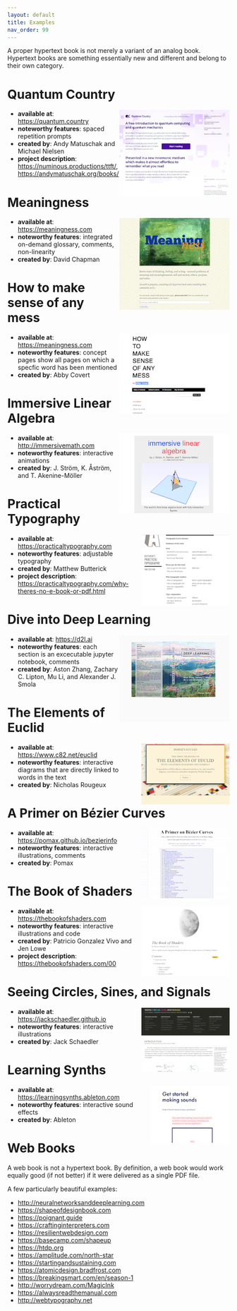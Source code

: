 ```yaml
---
layout: default
title: Examples
nav_order: 99
---
```


A proper hypertext book is not merely a variant of an analog book. Hypertext books are something essentially new and different and belong to their own category.

#  Quantum Country 

<img align="right" width="250"  src="/assets/images/quantumcountry.png">

- **available at**: <https://quantum.country>
- **noteworthy features**: spaced repetition prompts
- **created by**: Andy Matuschak and Michael Nielsen
- **project description**: <https://numinous.productions/ttft/>, <https://andymatuschak.org/books/>

#  Meaningness

<img align="right" width="250"  src="/assets/images/meaningness.png">

- **available at**: <https://meaningness.com>
- **noteworthy features**: integrated on-demand glossary, comments, non-linearity
- **created by**:  David Chapman

#  How to make sense of any mess

<img align="right" width="250"  src="/assets/images/mess.png">

- **available at**: <https://meaningness.com>
- **noteworthy features**: concept pages show all pages on which a specfic word has been mentioned
- **created by**:  Abby Covert

#  Immersive Linear Algebra

<img align="right" width="250"  src="/assets/images/immersive.png">

- **available at**: <http://immersivemath.com>
- **noteworthy features**: interactive animations
- **created by**:  J. Ström, K. Åström, and T. Akenine-Möller

#  Practical Typography

<img align="right" width="200"  src="/assets/images/typo.png">

- **available at**: <https://practicaltypography.com>
- **noteworthy features**: adjustable typography
- **created by**:  Matthew Butterick
- **project description**: <https://practicaltypography.com/why-theres-no-e-book-or-pdf.html>


#  Dive into Deep Learning

<img align="right" width="250"  src="/assets/images/dive.png">

- **available at**: <https://d2l.ai>
- **noteworthy features**: each section is an excecutable jupyter notebook, comments
- **created by**: Aston Zhang, Zachary C. Lipton, Mu Li, and Alexander J. Smola

#  The Elements of Euclid

<img align="right" width="200" style="margin-left:20px;" src="/assets/images/euclid.png">

- **available at**: <https://www.c82.net/euclid>
- **noteworthy features**: interactive diagrams that are directly linked to words in the text
- **created by**: Nicholas Rougeux

#  A Primer on Bézier Curves

<img align="right" width="200"  src="/assets/images/bezier.png">

- **available at**: <https://pomax.github.io/bezierinfo>
- **noteworthy features**: interactive illustrations, comments
- **created by**: Pomax

#  The Book of Shaders

<img align="right" width="200"  src="/assets/images/shaders.png">

- **available at**: <https://thebookofshaders.com>
- **noteworthy features**: interactive illustrations and code
- **created by**: Patricio Gonzalez Vivo and Jen Lowe
- **project description**: <https://thebookofshaders.com/00>

#  Seeing Circles, Sines, and Signals

<img align="right" width="200"  src="/assets/images/circles.png">

- **available at**: <https://jackschaedler.github.io>
- **noteworthy features**: interactive illustrations
- **created by**: Jack Schaedler

#  Learning Synths

<img align="right" width="180"  src="/assets/images/synths.png">

- **available at**: <https://learningsynths.ableton.com>
- **noteworthy features**: interactive sound effects
- **created by**: Ableton



# Web Books

A web book is not a hypertext book. By definition, a web book would work equally good (if not better) if it were delivered as a single PDF file.

A few particularly beautiful examples:

* <http://neuralnetworksanddeeplearning.com>
* <https://shapeofdesignbook.com>
* <https://poignant.guide>
* <https://craftinginterpreters.com>
* <https://resilientwebdesign.com>
* <https://basecamp.com/shapeup>
* <https://htdp.org>
* <https://amplitude.com/north-star>
* <https://startingandsustaining.com>
* <https://atomicdesign.bradfrost.com>
* <https://breakingsmart.com/en/season-1>
* <http://worrydream.com/MagicInk>
* <https://alwaysreadthemanual.com>
* <http://webtypography.net>
